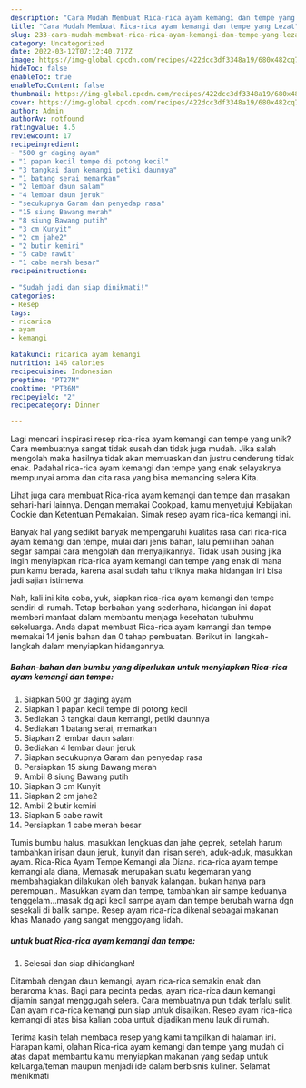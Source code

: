 ```yaml
---
description: "Cara Mudah Membuat Rica-rica ayam kemangi dan tempe yang Lezat"
title: "Cara Mudah Membuat Rica-rica ayam kemangi dan tempe yang Lezat"
slug: 233-cara-mudah-membuat-rica-rica-ayam-kemangi-dan-tempe-yang-lezat
category: Uncategorized
date: 2022-03-12T07:12:40.717Z
image: https://img-global.cpcdn.com/recipes/422dcc3df3348a19/680x482cq70/rica-rica-ayam-kemangi-dan-tempe-foto-resep-utama.jpg
hideToc: false
enableToc: true
enableTocContent: false
thumbnail: https://img-global.cpcdn.com/recipes/422dcc3df3348a19/680x482cq70/rica-rica-ayam-kemangi-dan-tempe-foto-resep-utama.jpg
cover: https://img-global.cpcdn.com/recipes/422dcc3df3348a19/680x482cq70/rica-rica-ayam-kemangi-dan-tempe-foto-resep-utama.jpg
author: Admin
authorAv: notfound
ratingvalue: 4.5
reviewcount: 17
recipeingredient:
- "500 gr daging ayam"
- "1 papan kecil tempe di potong kecil"
- "3 tangkai daun kemangi petiki daunnya"
- "1 batang serai memarkan"
- "2 lembar daun salam"
- "4 lembar daun jeruk"
- "secukupnya Garam dan penyedap rasa"
- "15 siung Bawang merah"
- "8 siung Bawang putih"
- "3 cm Kunyit"
- "2 cm jahe2"
- "2 butir kemiri"
- "5 cabe rawit"
- "1 cabe merah besar"
recipeinstructions:

- "Sudah jadi dan siap dinikmati!"
categories:
- Resep
tags:
- ricarica
- ayam
- kemangi

katakunci: ricarica ayam kemangi 
nutrition: 146 calories
recipecuisine: Indonesian
preptime: "PT27M"
cooktime: "PT36M"
recipeyield: "2"
recipecategory: Dinner

---
```





Lagi mencari inspirasi resep rica-rica ayam kemangi dan tempe yang unik? Cara membuatnya sangat tidak susah dan tidak juga mudah. Jika salah mengolah maka hasilnya tidak akan memuaskan dan justru cenderung tidak enak. Padahal rica-rica ayam kemangi dan tempe yang enak selayaknya mempunyai aroma dan cita rasa yang bisa memancing selera Kita.





Lihat juga cara membuat Rica-rica ayam kemangi dan tempe dan masakan sehari-hari lainnya. Dengan memakai Cookpad, kamu menyetujui Kebijakan Cookie dan Ketentuan Pemakaian. Simak resep ayam rica-rica kemangi ini.

Banyak hal yang sedikit banyak mempengaruhi kualitas rasa dari rica-rica ayam kemangi dan tempe, mulai dari jenis bahan, lalu pemilihan bahan segar sampai cara mengolah dan menyajikannya. Tidak usah pusing jika ingin menyiapkan rica-rica ayam kemangi dan tempe yang enak di mana pun kamu berada, karena asal sudah tahu triknya maka hidangan ini bisa jadi sajian istimewa.






Nah, kali ini kita coba, yuk, siapkan rica-rica ayam kemangi dan tempe sendiri di rumah. Tetap berbahan yang sederhana, hidangan ini dapat memberi manfaat dalam membantu menjaga kesehatan tubuhmu sekeluarga. Anda dapat membuat Rica-rica ayam kemangi dan tempe memakai 14 jenis bahan dan 0 tahap pembuatan. Berikut ini langkah-langkah dalam menyiapkan hidangannya.

<!--inarticleads1-->

##### Bahan-bahan dan bumbu yang diperlukan untuk menyiapkan Rica-rica ayam kemangi dan tempe:

1. Siapkan 500 gr daging ayam
1. Siapkan 1 papan kecil tempe di potong kecil
1. Sediakan 3 tangkai daun kemangi, petiki daunnya
1. Sediakan 1 batang serai, memarkan
1. Siapkan 2 lembar daun salam
1. Sediakan 4 lembar daun jeruk
1. Siapkan secukupnya Garam dan penyedap rasa
1. Persiapkan 15 siung Bawang merah
1. Ambil 8 siung Bawang putih
1. Siapkan 3 cm Kunyit
1. Siapkan 2 cm jahe2
1. Ambil 2 butir kemiri
1. Siapkan 5 cabe rawit
1. Persiapkan 1 cabe merah besar


Tumis bumbu halus, masukkan lengkuas dan jahe geprek, setelah harum tambahkan irisan daun jeruk, kunyit dan irisan sereh, aduk-aduk, masukkan ayam. Rica-Rica Ayam Tempe Kemangi ala Diana. rica-rica ayam tempe kemangi ala diana, Memasak merupakan suatu kegemaran yang membahagiakan dilakukan oleh banyak kalangan. bukan hanya para perempuan,. Masukkan ayam dan tempe, tambahkan air sampe keduanya tenggelam…masak dg api kecil sampe ayam dan tempe berubah warna dgn sesekali di balik sampe. Resep ayam rica-rica dikenal sebagai makanan khas Manado yang sangat menggoyang lidah. 

<!--inarticleads2-->

#####  untuk buat Rica-rica ayam kemangi dan tempe:


1. Selesai dan siap dihidangkan!

Ditambah dengan daun kemangi, ayam rica-rica semakin enak dan beraroma khas. Bagi para pecinta pedas, ayam rica-rica daun kemangi dijamin sangat menggugah selera. Cara membuatnya pun tidak terlalu sulit. Dan ayam rica-rica kemangi pun siap untuk disajikan. Resep ayam rica-rica kemangi di atas bisa kalian coba untuk dijadikan menu lauk di rumah. 

Terima kasih telah membaca resep yang kami tampilkan di halaman ini. Harapan kami, olahan Rica-rica ayam kemangi dan tempe yang mudah di atas dapat membantu kamu menyiapkan makanan yang sedap untuk keluarga/teman maupun menjadi ide dalam berbisnis kuliner. Selamat menikmati
